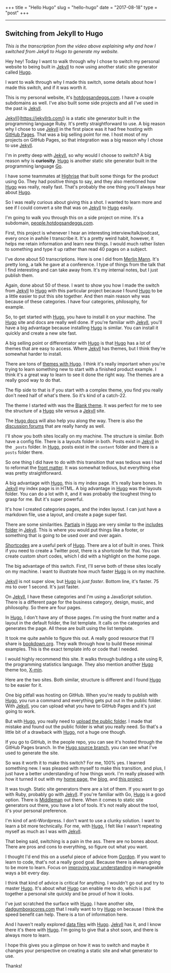 +++
title = "Hello Hugo"
slug = "hello-hugo"
date = "2017-08-18"
type = "post"
+++ 

* * * 

## Switching from Jekyll to Hugo

*This is the transcription from the video above explaining why and how I switched from Jekyll to Hugo to generate my website.*

Hey hey! Today I want to walk through why I chose to switch my personal website to being built in [Jekyll](https://jekyllrb.com/) to now using another static site generator called [Hugo](https://gohugo.io/). 

I want to walk through why I made this switch, some details about how I made this switch, and if it was worth it.  

This is my personal website, it's [hotdogsandeggs.com](https://hotdogsandeggs.com/). I have a couple subdomains as well. I've also built some side projects and all I've used in the past is [Jekyll](https://jekyllrb.com/). 

[Jekyll](https://jekyllrb.com/)](https://jekyllrb.com/) is a static site generator built in the programming language Ruby. It's pretty straightforward to use. A big reason why I chose to use [Jekyll](https://jekyllrb.com/) in the first place was it had free hosting with [GitHub Pages](https://pages.github.com/). That was a big selling point for me. I host most of my projects on GitHub Pages, so that integration was a big reason why I chose to use [Jekyll](https://jekyllrb.com/). 

I'm in pretty deep with [Jekyll](https://jekyllrb.com/), so why would I choose to switch? A big reason why is **curiosity**. [Hugo](https://gohugo.io/) is another static site generator built in the programming language [Go](https://golang.org/).

I have some teammates at [Highrise](https://highrisehq.com/) that built some things for the product using Go. They had positive things to say, and they also mentioned how [Hugo](https://gohugo.io/) was really, really fast. That's probably the one thing you'll always hear about [Hugo](https://gohugo.io/). 

So I was really curious about giving this a shot. I wanted to learn more and see if I could convert a site that was on [Jekyll](https://jekyllrb.com/) to [Hugo](https://gohugo.io/) easily. 

I'm going to walk you through this on a side project on mine. It's a subdomain, [people.hotdogsandeggs.com](https://people.hotdogsandeggs.com/). 

First, this project is whenever I hear an interesting interview/talk/podcast, every once in awhile I transcribe it. It's a pretty weird habit, however, it helps me retain information and learn new things. I would much rather listen to something and type it up rather than read 40 pages on a subject.  

I've done about 50 transcriptions. Here is one I did from [Merlin Mann](https://people.hotdogsandeggs.com/merlinn-mann/). It's pretty long, a talk he gave at a conference. I type of things from the talk that I find interesting and can take away from. It's my internal notes, but I just publish them. 

Again, done about 50 of these. I want to show you how I made the switch from [Jekyll](https://jekyllrb.com/) to [Hugo](https://gohugo.io/) with this particular project because I found [Hugo](https://gohugo.io/) to be a little easier to put this site together. And then main reason why was because of these categories. I have four categories, philosophy, for example. 

So, to get started with [Hugo](https://gohugo.io/), you have to install it on your machine. The [Hugo](https://gohugo.io/) site and docs are really well done. If you're familiar with [Jekyll](https://jekyllrb.com/), you'll have a big advantage because installing [Hugo](https://gohugo.io/) is similar. You can install it quickly and create a new site fast. 

A big selling point or differentiator with [Hugo](https://gohugo.io/) is that [Hugo](https://gohugo.io/) has a lot of themes that are easy to access. Where [Jekyll](https://jekyllrb.com/) has themes, but I think they're somewhat harder to install. 

There are tons of [themes with Hugo](https://gohugo.io/themes/). I think it's really important when you're trying to learn something new to start with a finished product example. I think it's a great way to learn to see it done the right way. The themes are a really good way to do that. 

The flip side to that is if you start with a complex theme, you find you really don't need half of what's there. So it's kind of a catch-22. 

The theme I started with was the [Blank theme](https://themes.gohugo.io/blank/). It was perfect for me to see the structure of a [Hugo](https://gohugo.io/) site versus a [Jekyll](https://jekyllrb.com/) site.  

The [Hugo docs](https://gohugo.io/documentation/) will also help you along the way. There is also the [discussion forums](https://discourse.gohugo.io/) that are really handy as well. 

I'll show you both sites locally on my machine. The structure is similar. Both have a config file. There is a layouts folder in both. Posts exist in [Jekyll](https://jekyllrb.com/) in the `_posts` folder. In [Hugo](https://gohugo.io/), posts exist in the `content` folder and there is a `posts` folder there. 

So one thing I did have to do with this transition that was tedious was I had to reformat the [front matter](https://gohugo.io/content-management/front-matter/). It was somewhat tedious, but everything else was pretty straightforward. 

A big advantage with [Hugo](https://gohugo.io/), this is my index page. It's really bare bones. In [Jekyll](https://jekyllrb.com/) my index page is in HTML. A big advantage in [Hugo](https://gohugo.io/) was the layouts folder. You can do a lot with it, and it was probably the toughest thing to grasp for me. But it's super powerful. 

It's how I created categories pages, and the index layout. I can just have a markdown file, use a layout, and create a page super fast. 

There are some similarities. [Partials](https://gohugo.io/templates/partials/#readout) in [Hugo](https://gohugo.io/) are very similar to the [includes folder](https://jekyllrb.com/docs/includes/) in [Jekyll](https://jekyllrb.com/). This is where you would put things like a footer, or something that is going to be used over and over again. 

[Shortcodes](https://gohugo.io/content-management/shortcodes/#readout) are a useful perk of [Hugo](https://gohugo.io/). There are a lot of built in ones. Think if you need to create a Twitter post, there is a shortcode for that. You can create custom short codes, which I did with a highlight on the home page.   

The big advantage of this switch. First, I'll serve both of these sites locally on my machine. I want to illustrate how much faster [Hugo](https://gohugo.io/) is on my machine. 

[Jekyll](https://jekyllrb.com/) is not super slow, but [Hugo](https://gohugo.io/) is *just faster*. Bottom line, it's faster. 75 ms to over 1 second. It's just faster. 

On [Jekyll](https://jekyllrb.com/), I have these categories and I'm using a JavaScript solution. There is a different page for the business category, design, music, and philosophy. So there are four pages. 

In [Hugo](https://gohugo.io/), I don't have any of those pages. I'm using the front matter and a layout in the default folder, the list template. It calls on the categories and generates the page. All these are built using the list template. 

It took me quite awhile to figure this out. A really good resource that I'll share is [bookdown.org](https://bookdown.org/yihui/blogdown/templates.html). They walk through how to build these minimal examples. This is the exact template info or code that I needed. 

I would highly recommend this site. It walks through building a site using R, the programming statistics language. They also mention another [Hugo](https://gohugo.io/) theme too, [X-min](https://themes.gohugo.io/[Hugo](https://gohugo.io/)-xmin/). 

Here are the two sites. Both similar, structure is different and I found [Hugo](https://gohugo.io/) to be easier for it. 

One big pitfall was hosting on GitHub. When you're ready to publish with [Hugo](https://gohugo.io/), you run a command and everything gets put out in the public folder. With [Jekyll](https://jekyllrb.com/), you can upload what you have to GitHub Pages and it's just going to work. 

But with [Hugo](https://gohugo.io/), you really need to [upload the public folder](https://gohugo.io/hosting-and-deployment/hosting-on-github/). I made that mistake and found out the public folder is what you really need. So that's a little bit of a drawback with [Hugo](https://gohugo.io/), not a huge one though. 

If you go to GitHub, in the people repo, you can see it's hosted through the GitHub Pages branch. In the [Hugo source branch](https://github.com/gallochris/people/tree/hugo_source), you can see what I've used to generate the site. 

So was it worth it to make this switch? For me, 100% yes. I learned something new. I was pleased with myself to make this transition, and plus, I just have a better understanding of how things work. I'm really pleased with how it turned it out with my [home page](https://hotdogsandeggs.com/), the [blog](https://blog.hotdogsandeggs.com/), and [this project](https://people.hotdogsandeggs.com/).  

It was tough. Static site generators there are a lot of them. If you want to go with Ruby, probably go with [Jekyll](https://jekyllrb.com/). If you're familiar with Go, [Hugo](https://gohugo.io/) is a good option. There is [Middleman](https://middlemanapp.com/) out there. When it comes to static site generators out there, you have a lot of tools. It's not really about the tool, it's your personal preference. 

I'm kind of anti-Wordpress. I don't want to use a clunky solution. I want to learn a bit more technically. For me, with [Hugo](https://gohugo.io/), I felt like I wasn't repeating myself as much as I was with [Jekyll](https://jekyllrb.com/). 

That being said, switching is a pain in the ass. There are no bones about. There are pros and cons to everything, so figure out what you want. 

I thought I'd end this on a useful piece of advice from [Gordon](https://twitter.com/gshotwell). If you want to learn to code, that's not a really good goal. Because there is always going to be more to learn. Focus on [improving your understanding](https://twitter.com/gshotwell/status/897800169839898625) in manageable ways a bit every day. 

I think that kind of advice is critical for anything. I wouldn't go out and try to master [Hugo](https://gohugo.io/). It's about what [Hugo](https://gohugo.io/) can enable me to do, which is put together a personal site quickly and be proud of how it looks. 

I've just scratched the surface with [Hugo](https://gohugo.io/). I have another site, [dadgumboxscores.com](https://dadgumboxscores.com/) that I really want to try [Hugo](https://gohugo.io/) on because I think the speed benefit can help. There is a ton of information here. 

And I haven't really explored [data files](https://gohugo.io/templates/data-templates/#the-data-folder) with [Hugo](https://gohugo.io/). [Jekyll](https://jekyllrb.com/) has it, and I know there it's there with [Hugo](https://gohugo.io/). I'm going to give that a shot soon, and there is always more to learn. 

I hope this gives you a glimpse on how it was to switch and maybe it changes your perspective on creating a static site and what generator to use. 

Thanks! 

